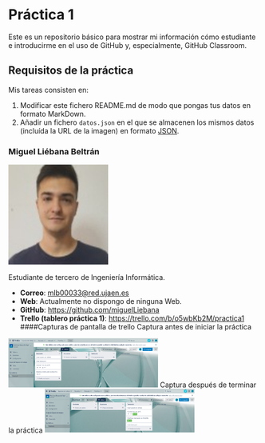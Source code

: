 # Práctica 1
Este es un repositorio básico para mostrar mi información cómo estudiante e introducirme en el uso de GitHub y, especialmente, GitHub Classroom.
## Requisitos de la práctica
Mis tareas consisten en:
1) Modificar este fichero README.md de modo que pongas tus datos en formato MarkDown.
2) Añadir un fichero <code>datos.json</code> en el que se almacenen los mismos datos (incluída la URL de la imagen) en formato [JSON](https://es.wikipedia.org/wiki/JSON).

### Miguel Liébana Beltrán
<img src='/perfilMiguel.jpg' width='200px'>

Estudiante de tercero de Ingeniería Informática.
* **Correo**: mlb00033@red.ujaen.es
* **Web**: Actualmente no dispongo de ninguna Web.
* **GitHub**: https://github.com/miguelLiebana
* **Trello (tablero práctica 1)**: https://trello.com/b/o5wbKb2M/practica1
####Capturas de pantalla de trello
Captura antes de iniciar la práctica
<img src='/trelloInicial.png' width='300px'>
Captura después de terminar la práctica
<img src='/trelloFinal.png' width='300px'>
